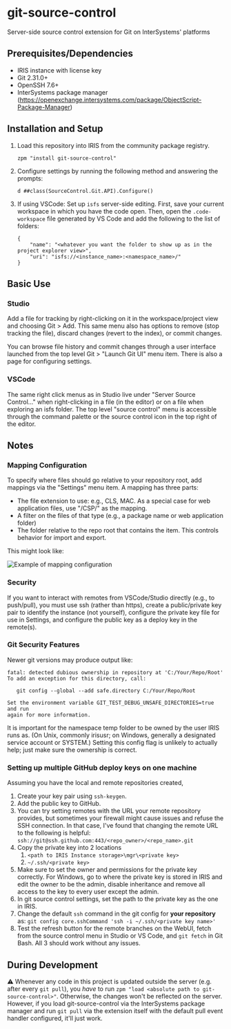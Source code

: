 # git-source-control
 Server-side source control extension for Git on InterSystems' platforms

## Prerequisites/Dependencies

* IRIS instance with license key
* Git 2.31.0+
* OpenSSH 7.6+
* InterSystems package manager (https://openexchange.intersystems.com/package/ObjectScript-Package-Manager)

## Installation and Setup

1. Load this repository into IRIS from the community package registry. 
    ```
    zpm "install git-source-control"
    ```
2. Configure settings by running the following method and answering the prompts:
   ```
   d ##class(SourceControl.Git.API).Configure()
   ```
3. If using VSCode: Set up `isfs` server-side editing. First, save your current workspace in which you have the code open. Then, open the `.code-workspace` file generated by VS Code and add the following to the list of folders: 
    ```
    {
        "name": "<whatever you want the folder to show up as in the project explorer view>",
        "uri": "isfs://<instance_name>:<namespace_name>/"
    }
    ```

## Basic Use

### Studio
Add a file for tracking by right-clicking on it in the workspace/project view and choosing Git &gt; Add.
This same menu also has options to remove (stop tracking the file), discard changes (revert to the index), or commit changes.

You can browse file history and commit changes through a user interface launched from the top level Git > "Launch Git UI" menu item. There is also a page for configuring settings.

### VSCode
The same right click menus as in Studio live under "Server Source Control..." when right-clicking in a file (in the editor) or on a file when exploring an isfs folder. The top level "source control" menu is accessible through the command palette or the source control icon in the top right of the editor.

## Notes

### Mapping Configuration
To specify where files should go relative to your repository root, add mappings via the "Settings" menu item. A mapping has three parts:
* The file extension to use: e.g., CLS, MAC. As a special case for web application files, use "/CSP/" as the mapping.
* A filter on the files of that type (e.g., a package name or web application folder)
* The folder relative to the repo root that contains the item. This controls behavior for import and export.

This might look like:

![Example of mapping configuration](docs/images/settings.PNG "Example of mapping configuration")

### Security
If you want to interact with remotes from VSCode/Studio directly (e.g., to push/pull), you must use ssh (rather than https), create a public/private key pair to identify the instance (not yourself), configure the private key file for use in Settings, and configure the public key as a deploy key in the remote(s).

### Git Security Features
Newer git versions may produce output like:
```
fatal: detected dubious ownership in repository at 'C:/Your/Repo/Root'
To add an exception for this directory, call:

   git config --global --add safe.directory C:/Your/Repo/Root

Set the environment variable GIT_TEST_DEBUG_UNSAFE_DIRECTORIES=true and run
again for more information.
```
It is important for the namespace temp folder to be owned by the user IRIS runs as. (On Unix, commonly irisusr; on Windows, generally a designated service account or SYSTEM.) Setting this config flag is unlikely to actually help; just make sure the ownership is correct.

### Setting up multiple GitHub deploy keys on one machine

Assuming you have the local and remote repositories created,

1. Create your key pair using `ssh-keygen`.
2. Add the public key to GitHub.
3. You can try setting remotes with the URL your remote repository provides, but sometimes your firewall might cause issues and refuse the SSH connection. In that case, I've found that changing the remote URL to the following is helpful:
   `ssh://git@ssh.github.com:443/<repo_owner>/<repo_name>.git`
4. Copy the private key into 2 locations
   1. `<path to IRIS Instance storage>\mgr\<private key>`
   2. `~/.ssh/<private key>`
5. Make sure to set the owner and permissions for the private key correctly. For Windows, go to where the private key is stored in IRIS and edit the owner to be the admin, disable inheritance and remove all access to the key to every user except the admin.
6. In git source control settings, set the path to the private key as the one in IRIS.
7. Change the default `ssh` command in the git config for **your repository** as:
   `git config core.sshCommand 'ssh -i ~/.ssh/<private key name>'`
8. Test the refresh button for the remote branches on the WebUI, fetch from the source control menu in Studio or VS Code, and `git fetch` in Git Bash. All 3 should work without any issues.

## During Development

:warning: Whenever any code in this project is updated outside the server (e.g. after every `git pull`), you _have_ to run `zpm "load <absolute path to git-source-control>"`. Otherwise, the changes won't be reflected on the server. However, if you load git-source-control via the InterSystems package manager and run `git pull` via the extension itself with the default pull event handler configured, it'll just work.
